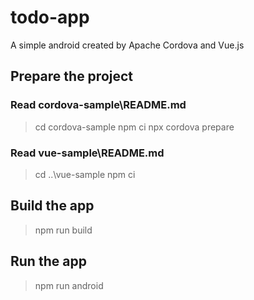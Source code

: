 # todo-app
A simple android created by Apache Cordova and Vue.js

## Prepare the project

### Read cordova-sample\README.md
> cd cordova-sample
> npm ci
> npx cordova prepare

### Read vue-sample\README.md
> cd ..\vue-sample
> npm ci

## Build the app
> npm run build

## Run the app
> npm run android